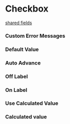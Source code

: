 # Checkbox
[shared fields](/shared-inspector-components.md ':include')

### Custom Error Messages

### Default Value

### Auto Advance

### Off Label

### On Label

### Use Calculated Value

### Calculated value